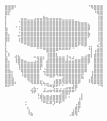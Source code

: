 ⣿⣿⡿⠃⠀⠀⠀⠀⠀⠀⠀⠀⠀⠀⠀⠀⠀⠀⠀⠀⠀⠀⠀⠀⠀⠀⠈⠻⣿⣿⣿
⣿⡏⠀⠀⠀⠀⠀⠀⠀⠀⠀⠀⠀⠀⠀⠀⠀⠀⠀⠀⠀⠀⠀⠀⠀⠀⠀⠀⠘⢿⣿
⡇⠀⠀⠀⠀⣤⣤⣀⣀⣠⣤⣤⣷⣦⣤⣤⣤⣤⣀⣀⣀⣀⠀⠀⠀⠀⠀⠀⠀⢸⣿
⡇⠀⠀⠀⠈⣿⣿⣿⣿⣿⣿⣿⣿⣿⣿⣿⣿⣿⣿⣿⣿⣿⣿⣷⣶⣶⣄⠀⠀⢸⣿
⣷⠀⠀⠈⠨⣿⣿⣿⣿⣿⣿⣿⣿⣿⣿⣿⣿⣿⣿⣿⣿⣿⣿⣿⣿⣿⡿⠀⠀⢸⣿
⣿⡄⠀⠀⣈⣿⣿⣿⣿⣿⣿⣿⣿⣿⣿⣿⣿⣿⣿⣿⣿⣿⣿⣿⣿⣿⣷⠀⠀⢸⣿
⣿⡇⠀⠀⢰⣿⣿⣿⣿⣿⣿⣿⣿⣿⣿⣿⣿⣿⣿⣿⣿⣿⣿⣿⣿⣿⠁⠀⠀⢸⣿
⡇⠀⠀⠀⠀⠉⠛⠿⣿⣿⣿⣿⣿⣿⣿⣿⣿⣿⣿⣿⣿⣿⣿⠟⠿⡿⢀⡀⠀⣔⣿
⣇⠀⠀⠀⠀⠀⠀⠀⠀⠀⠉⠉⠛⣿⣿⣿⠿⠛⠛⠛⠋⠈⠀⠀⠀⠀⠘⡇⢠⣾⣿
⣇⠇⠀⣠⣄⠀⠀⠀⠀⣀⣀⣀⡀⢸⣿⣿⣇⣀⣀⢠⣀⢀⠀⠀⣀⣠⣶⡇⣾⣿⣿
⣿⡄⠀⢸⣿⣶⣤⣀⣀⣠⣽⣿⠁⣼⣿⣿⣿⣿⣿⣼⣬⣭⣶⣶⣿⣿⣿⠀⣿⣿⣿
⣿⡇⠀⠀⢹⣿⣿⣿⣿⣿⣿⡿⠀⣿⣿⣿⣿⣿⣿⣿⣿⣿⣿⣿⣿⣿⠁⠀⣿⣿⣿
⣿⣷⡄⠀⠈⢿⣿⣿⣿⣿⣿⠁⢬⣿⣿⣿⣿⣿⣿⣿⣿⣿⣿⣿⣿⠿⠀⢠⣿⣿⣿
⣿⣿⣇⠀⠀⠘⠿⣿⣿⣿⣿⠀⠈⠛⠿⠟⠙⠛⣻⣿⣿⣿⣿⣿⣯⠀⠀⣼⣿⣿⣿
⣿⣿⣿⡄⠀⠀⠀⠙⢿⣿⣿⣖⣄⣀⠀⢰⣿⣿⢿⣿⢿⣿⣿⡿⠀⠀⠸⢿⣿⣿⣿
⠛⠋⠉⠀⠀⠀⠀⠀⢀⣄⡀⠈⢈⠙⠛⢟⣋⢁⢁⣠⣤⣼⡿⠀⠀⠀⠀⠀⠀⠈⠙
⠀⠀⠀⠀⠀⠀⠀⠀⠹⠟⢀⢀⠚⠚⠛⠙⠛⢛⣿⣿⡟⠛⠁⠀⡀⠀⠀⠀⠀⠀⠀
⠀⠀⠀⠀⠀⠀⠀⠀⠀⠀⠨⢿⣷⣿⣾⣿⣿⣿⣿⠇⠂⠀⠀⢠⡇⠀⠀⠀⠀⠀⠀
⠀⠀⠀⠀⠀⠀⢐⠀⠀⠀⠀⠈⠛⠯⠿⡹⠛⠟⠉⠀⠀⠀⢀⣾⠀⠀⠀⠀⠀⠀⠀
⠀⠀⠀⠀⠀⠀⠀⢆⠀⠀⠀⠀⠀⠀⠀⠀⠀⠀⠀⠀⠀⢀⣾⡟⠀⠀⠀⠀⠀⠀⠀
⠀⠀⠀⠀⠀⠀⠀⠸⣦⠀⠀⠀⠀⠀⠀⠀⠀⠀⠀⠀⢀⣾⢿⠁⠀⠀⠀⠀⠀
